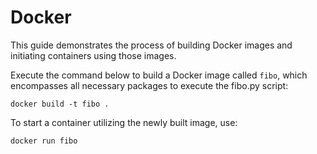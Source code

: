 # Docker 
This guide demonstrates the process of building Docker images and initiating containers using those images.

Execute the command below to build a Docker image called ```fibo```, which encompasses all necessary packages to execute the fibo.py script:

```
docker build -t fibo .
```

To start a container utilizing the newly built image, use:
```
docker run fibo
```